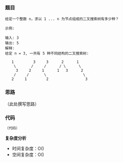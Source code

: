 ### 题目

```
给定一个整数 n，求以 1 ... n 为节点组成的二叉搜索树有多少种？

示例:

输入: 3
输出: 5
解释:
给定 n = 3, 一共有 5 种不同结构的二叉搜索树:

   1         3     3      2      1
    \       /     /      / \      \
     3     2     1      1   3      2
    /     /       \                 \
   2     1         2                 3

```

### 思路

（此处撰写思路）

### 代码

```typescript
（代码）
```

**复杂度分析**

- 时间复杂度：O() 
- 空间复杂度：O()
